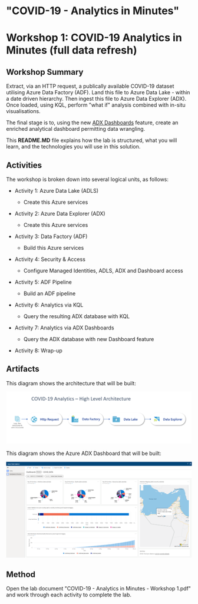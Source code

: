 "COVID-19 - Analytics in Minutes"
=================================

Workshop 1: COVID-19 Analytics in Minutes (full data refresh)
=============================================================

Workshop Summary
----------------

Extract, via an HTTP request, a publically available COVID-19 dataset utilising Azure Data Factory
(ADF). Land this file to Azure Data Lake - within a date driven hierarchy. Then ingest this file to
Azure Data Explorer (ADX). Once loaded, using KQL, perform "what if" analysis combined with in-situ visualisations.

The final stage is to, using the new [ADX Dashboards](https://docs.microsoft.com/en-us/azure/data-explorer/azure-data-explorer-dashboards)
feature, create an enriched analytical dashboard permitting data wrangling. 

This **README.MD** file explains how the lab is structured, what you
will learn, and the technologies you will use in this solution.


Activities
----------
The workshop is broken down into several logical units, as follows:

-   Activity 1: Azure Data Lake (ADLS)

    -   Create this Azure services

-   Activity 2: Azure Data Explorer (ADX)

    -   Create this Azure services

-   Activity 3: Data Factory (ADF)

    -   Build this Azure services

-   Activity 4: Security & Access

    -   Configure Managed Identities, ADLS, ADX and Dashboard access

-   Activity 5: ADF Pipeline

    -   Build an ADF pipeline

-   Activity 6: Analytics via KQL

    -   Query the resulting ADX database with KQL

-   Activity 7: Analytics via ADX Dashboards

    -   Query the ADX database with new Dashboard feature

-	Activity 8: Wrap-up


Artifacts
---------
This diagram shows the architecture that will be built:

![](/media/image1.png)

This diagram shows the Azure ADX Dashboard that will be built:

![](/media/image2.png)


Method
------
Open the lab document "COVID-19 - Analytics in Minutes - Workshop 1.pdf" and work through each activity to complete the lab.